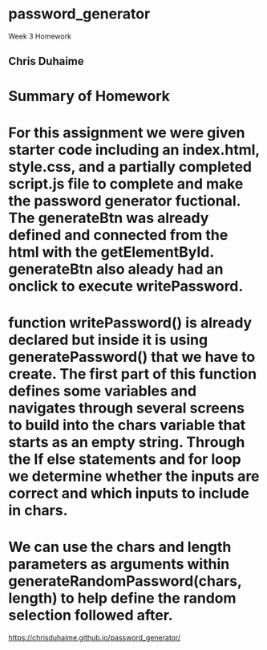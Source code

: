 # password_generator
Week 3 Homework

## Chris Duhaime 

# Summary of Homework

# For this assignment we were given starter code including an index.html, style.css, and a partially completed script.js file to complete and make the password generator fuctional.  The generateBtn was already defined and connected from the html with the getElementById.  generateBtn also aleady had an onclick to execute writePassword.

# function writePassword() is already declared but inside it is using generatePassword() that we have to create.  The first part of this function defines some variables and navigates through several screens to build into the chars variable that starts as an empty string.  Through the If else statements and for loop we determine whether the inputs are correct and which inputs to include in chars.  

# We can use the chars and length parameters as arguments within generateRandomPassword(chars, length) to help define the random selection followed after. 

https://chrisduhaime.github.io/password_generator/




